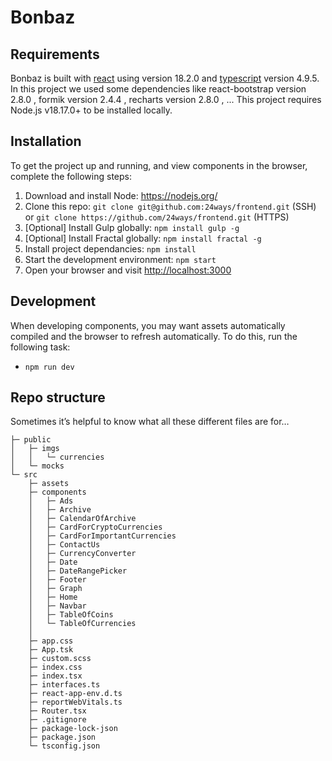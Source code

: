 # Bonbaz

## Requirements
Bonbaz is built with [react](https://react.dev/) using version 18.2.0 and [typescript](https://www.typescriptlang.org/) version 4.9.5.
In this project we used some dependencies like react-bootstrap version 2.8.0 , formik version 2.4.4 , recharts version 2.8.0 , ...
This project requires Node.js v18.17.0+ to be installed locally.

## Installation
To get the project up and running, and view components in the browser, complete the following steps:

1. Download and install Node: <https://nodejs.org/>
2. Clone this repo: `git clone git@github.com:24ways/frontend.git` (SSH) or `git clone https://github.com/24ways/frontend.git` (HTTPS)
3. [Optional] Install Gulp globally: `npm install gulp -g`
4. [Optional] Install Fractal globally: `npm install fractal -g`
5. Install project dependancies: `npm install`
6. Start the development environment: `npm start`
7. Open your browser and visit <http://localhost:3000>

## Development
When developing components, you may want assets automatically compiled and the browser to refresh automatically. To do this, run the following task:

* `npm run dev`

## Repo structure
Sometimes it’s helpful to know what all these different files are for…

```
├─ public
│   ├─ imgs
│   │   └─ currencies
│   └─ mocks
└─ src
    ├─ assets
    ├─ components
    │   ├─ Ads
    │   ├─ Archive
    │   ├─ CalendarOfArchive
    │   ├─ CardForCryptoCurrencies
    │   ├─ CardForImportantCurrencies
    │   ├─ ContactUs
    │   ├─ CurrencyConverter
    │   ├─ Date
    │   ├─ DateRangePicker
    │   ├─ Footer
    │   ├─ Graph
    │   ├─ Home
    │   ├─ Navbar
    │   ├─ TableOfCoins
    │   └─ TableOfCurrencies
    │
    ├─ app.css       
    ├─ App.tsk        
    ├─ custom.scss  
    ├─ index.css      
    ├─ index.tsx           
    ├─ interfaces.ts     
    ├─ react-app-env.d.ts
    ├─ reportWebVitals.ts  
    ├─ Router.tsx     
    ├─ .gitignore           
    ├─ package-lock-json     
    ├─ package.json  
    └─ tsconfig.json  
```

